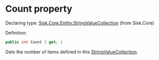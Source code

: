 <!--

Copyrights 2023 Sisk Framework - CypherPotato
Published under MIT license

!!! DO NOT EDIT THIS FILE !!!
This file was generated by a tool in the Sisk package. To edit the information in this documentation,
edit the XML documentation present in the Sisk source code.

-->


# Count property

Declaring type: [Sisk.Core.Entity.StringValueCollection](/spec/Sisk.Core.Entity.StringValueCollection.md) (from Sisk.Core)


Definition:

```cs
public int Count { get; }
```

Gets the number of items defined in this <a href="/spec/Sisk.Core.Entity.StringValueCollection.md">StringValueCollection</a>.


